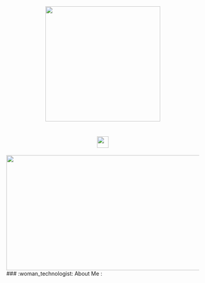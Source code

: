 <div id="header" align="center">
  <img src="https://media.giphy.com/media/lurBd30wKQjA62BDcl/giphy.gif" width="300" height="300"/>
</div>
<div id="bages" align="center">
  <img src="https://komarev.com/ghpvc/?username=denis-adidas" alt=""/>
 </div>
 <h1 align="center">
  <img src="https://media.giphy.com/media/hvRJCLFzcasrR4ia7z/giphy.gif" width="30px"/>
</h1>
<div align="center">
  <img src="https://media.giphy.com/media/dWesBcTLavkZuG35MI/giphy.gif" width="600" height="300"/>
</div>
### :woman_technologist: About Me :
 


<!--
**denis-adidas/denis-adidas** is a ✨ _special_ ✨ repository because its `README.md` (this file) appears on your GitHub profile.

Here are some ideas to get you started:

- 🔭 I’m currently working on ...
- 🌱 I’m currently learning ...
- 👯 I’m looking to collaborate on ...
- 🤔 I’m looking for help with ...
- 💬 Ask me about ...
- 📫 How to reach me: ...
- 😄 Pronouns: ...
- ⚡ Fun fact: ...
-->
